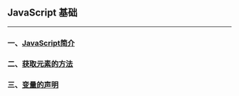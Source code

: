 ## JavaScript 基础

----------
### 一、<a href="./JavaScript简介.md">JavaScript简介</a>

### 二、<a href="./获取元素的方法.md">获取元素的方法</a>

### 三、<a href="./变量的声明.md">变量的声明</a>

​     

​	
